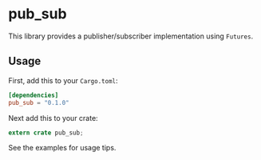 # pub_sub

This library provides a publisher/subscriber implementation using `Futures`.

## Usage

First, add this to your `Cargo.toml`:

```toml
[dependencies]
pub_sub = "0.1.0"
```

Next add this to your crate:

```rust
extern crate pub_sub;
```

See the examples for usage tips.
